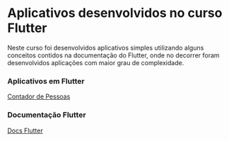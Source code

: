 # Aplicativos desenvolvidos no curso Flutter
Neste curso foi desenvolvidos aplicativos simples utilizando alguns conceitos contidos na documentação do Flutter, onde no decorrer foram desenvolvidos aplicações com maior grau de complexidade.

### Aplicativos em Flutter

[Contador de Pessoas](https://github.com/keikomori/Apps-Flutter/tree/master/contadorpessoas)

### Documentação Flutter

[Docs Flutter](https://flutter.dev/docs)
